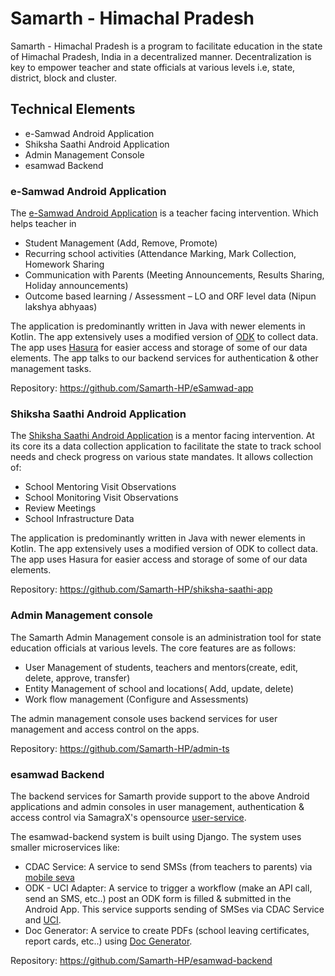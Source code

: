 # Samarth - Himachal Pradesh

Samarth - Himachal Pradesh is a program to facilitate education in the state of Himachal Pradesh,
India in a decentralized manner. Decentralization is key to empower teacher and state officials at
various levels i.e, state, district, block and cluster.

## Technical Elements

* e-Samwad Android Application
* Shiksha Saathi Android Application
* Admin Management Console
* esamwad Backend

### e-Samwad Android Application

The [e-Samwad Android Application](https://play.google.com/store/apps/details?id=com.himachal.android.eSamwad)
is a teacher facing intervention. Which helps teacher in

* Student Management (Add, Remove, Promote)
* Recurring school activities (Attendance Marking, Mark Collection, Homework Sharing
* Communication with Parents (Meeting Announcements, Results Sharing, Holiday announcements)
* Outcome based learning / Assessment – LO and ORF level data (Nipun lakshya abhyaas)


The application is predominantly written in Java with newer elements in Kotlin. The app extensively
uses a modified version of [ODK](https://getodk.org/) to collect data. The app
uses [Hasura](https://hasura.io/) for easier access and storage of some of our data elements. The
app talks to our backend services for authentication & other management tasks.

Repository: https://github.com/Samarth-HP/eSamwad-app

### Shiksha Saathi Android Application

The [Shiksha Saathi Android Application](https://play.google.com/store/apps/details?id=com.samagra.shikshaSaathi)
is a mentor facing intervention. At its core its a data collection application to facilitate the
state to track school needs and check progress on various state mandates. It allows collection of: 

* School Mentoring Visit Observations
* School Monitoring Visit Observations
* Review Meetings
* School Infrastructure Data

The application is predominantly written in Java with newer elements in Kotlin. The app extensively
uses a modified version of ODK to collect data. The app uses Hasura for easier access and storage of
some of our data elements.

Repository: https://github.com/Samarth-HP/shiksha-saathi-app

### Admin Management console

The Samarth Admin Management console is an administration tool for state education officials at
various levels. The core features are as follows:

* User Management of students, teachers and mentors(create, edit, delete, approve, transfer)
* Entity Management of school and locations( Add, update, delete)
* Work flow management (Configure and Assessments)

The admin management console uses backend services for user management and access control on the
apps.

Repository: https://github.com/Samarth-HP/admin-ts

### esamwad Backend

The backend services for Samarth provide support to the above Android applications and admin
consoles in user management, authentication & access control via SamagraX's
opensource [user-service](https://github.com/Samagra-Development/user-service).

The esamwad-backend system is built using Django. The system uses smaller microservices like:

* CDAC Service: A service to send SMSs (from teachers to parents)
  via [mobile seva](https://mgov.gov.in/SMSGateway)
* ODK - UCI Adapter: A service to trigger a workflow (make an API call, send an SMS, etc..) post an
  ODK form is filled & submitted in the Android App. This service supports sending of SMSes via CDAC Service and [UCI](https://uci.sunbird.org/).
* Doc Generator: A service to create PDFs (school leaving certificates, report cards, etc..)
  using [Doc Generator](https://github.com/Samagra-Development/Doc-Generator).

Repository: https://github.com/Samarth-HP/esamwad-backend
